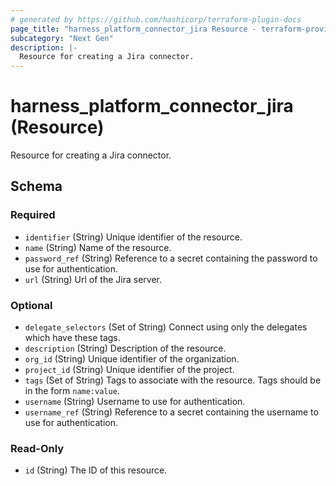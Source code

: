 ```yaml
---
# generated by https://github.com/hashicorp/terraform-plugin-docs
page_title: "harness_platform_connector_jira Resource - terraform-provider-harness"
subcategory: "Next Gen"
description: |-
  Resource for creating a Jira connector.
---
```


# harness_platform_connector_jira (Resource)

Resource for creating a Jira connector.



<!-- schema generated by tfplugindocs -->
## Schema

### Required

- `identifier` (String) Unique identifier of the resource.
- `name` (String) Name of the resource.
- `password_ref` (String) Reference to a secret containing the password to use for authentication.
- `url` (String) Url of the Jira server.

### Optional

- `delegate_selectors` (Set of String) Connect using only the delegates which have these tags.
- `description` (String) Description of the resource.
- `org_id` (String) Unique identifier of the organization.
- `project_id` (String) Unique identifier of the project.
- `tags` (Set of String) Tags to associate with the resource. Tags should be in the form `name:value`.
- `username` (String) Username to use for authentication.
- `username_ref` (String) Reference to a secret containing the username to use for authentication.

### Read-Only

- `id` (String) The ID of this resource.


